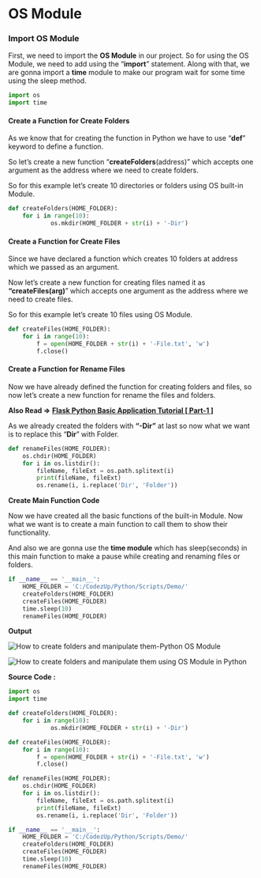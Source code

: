 # OS Module



### Import OS Module

First, we need to import the **OS Module** in our project. So for using the OS Module, we need to add using the “**import**” statement. Along with that, we are gonna import a **time** module to make our program wait for some time using the sleep method.

```py
import os
import time
```

#### Create a Function for Create Folders

As we know that for creating the function in Python we have to use “**def**” keyword to define a function.

So let’s create a new function “**createFolders**\(address\)” which accepts one argument as the address where we need to create folders.

So for this example let’s create 10 directories or folders using OS built-in Module.

```py
def createFolders(HOME_FOLDER):
    for i in range(10):
            os.mkdir(HOME_FOLDER + str(i) + '-Dir')
```

#### Create a Function for Create Files

Since we have declared a function which creates 10 folders at address which we passed as an argument.

Now let’s create a new function for creating files named it as **“createFiles\(arg\)**” which accepts one argument as the address where we need to create files.

So for this example let’s create 10 files using OS Module.

```py
def createFiles(HOME_FOLDER):
    for i in range(10):
        f = open(HOME_FOLDER + str(i) + '-File.txt', 'w')
        f.close()
```

#### Create a Function for Rename Files

Now we have already defined the function for creating folders and files, so now let’s create a new function for rename the files and folders.

**Also Read =&gt;** [**Flask Python Basic Application Tutorial \[ Part-1 \]**](https://codezup.com/basic-flask-python-application-tutorial/)

As we already created the folders with **“-Dir”** at last so now what we want is to replace this “**Dir**” with Folder.

```py
def renameFiles(HOME_FOLDER):
    os.chdir(HOME_FOLDER)
    for i in os.listdir():
        fileName, fileExt = os.path.splitext(i)
        print(fileName, fileExt)
        os.rename(i, i.replace('Dir', 'Folder'))
```

**Create Main Function Code**

Now we have created all the basic functions of the built-in Module. Now what we want is to create a main function to call them to show their functionality.

And also we are gonna use the **time module** which has sleep\(seconds\) in this main function to make a pause while creating and renaming files or folders.

```py
if __name__ == '__main__':
    HOME_FOLDER = 'C:/CodezUp/Python/Scripts/Demo/'
    createFolders(HOME_FOLDER)
    createFiles(HOME_FOLDER)
    time.sleep(10)
    renameFiles(HOME_FOLDER)
```

**Output**

![How to create folders and manipulate them-Python OS Module](https://i0.wp.com/codezup.com/wp-content/uploads/2019/12/How-to-create-folders-and-manipulate-them-Python-output1.png?resize=665%2C253&ssl=1)

![How to create folders and manipulate them using OS Module in Python](https://i1.wp.com/codezup.com/wp-content/uploads/2019/12/How-to-create-folders-and-manipulate-them-Python-output2.png?resize=665%2C465&ssl=1)

**Source Code :**

```py
import os
import time

def createFolders(HOME_FOLDER):
    for i in range(10):
            os.mkdir(HOME_FOLDER + str(i) + '-Dir')

def createFiles(HOME_FOLDER):
    for i in range(10):
        f = open(HOME_FOLDER + str(i) + '-File.txt', 'w')
        f.close()

def renameFiles(HOME_FOLDER):
    os.chdir(HOME_FOLDER)
    for i in os.listdir():
        fileName, fileExt = os.path.splitext(i)
        print(fileName, fileExt)
        os.rename(i, i.replace('Dir', 'Folder'))

if __name__ == '__main__':
    HOME_FOLDER = 'C:/CodezUp/Python/Scripts/Demo/'
    createFolders(HOME_FOLDER)
    createFiles(HOME_FOLDER)
    time.sleep(10)
    renameFiles(HOME_FOLDER)
```

